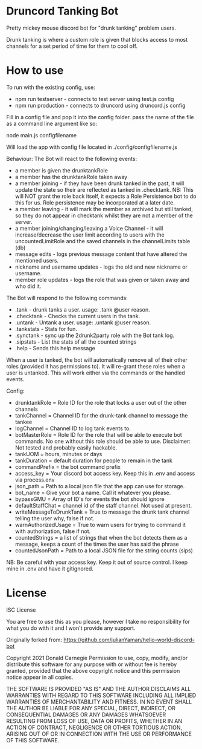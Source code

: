 # Druncord Tanking Bot

Pretty mickey mouse discord bot for "drunk tanking" problem users.

Drunk tanking is where a custom role is given that blocks access to most channels for a set period of time for them to cool off.

# How to use

To run with the existing config, use:
* npm run testserver - connects to test server using test.js config
* npm run production - connects to druncord using druncord.js config

Fill in a config file and pop it into the config folder. pass the name of the file as a command line argument like so:

node main.js configfilename

Will load the app with config file located in ./config/configfilename.js

Behaviour:
The Bot will react to the following events:
* a member is given the drunktankRole
* a member has the drunktankRole taken away
* a member joining - if they have been drunk tanked in the past, it will update the state so their are reflected as tanked in .checktank. NB: This will NOT grant the role back itself, it expects a Role Persistence bot to do this for us. Role persistence may be incorporated at a later date.
* a member leaving - it will mark the member as archived but still tanked, so they do not appear in checktank whilst they are not a member of the server.
* a member joining/changing/leaving a Voice Channel - it will increase/decrease the user limit according to users with the uncountedLimitRole and the saved channels in the channelLimits table (db)
* message edits - logs previous message content that have altered the mentioned users.
* nickname and username updates - logs the old and new nickname or username.
* member role updates - logs the role that was given or taken away and who did it.

The Bot will respond to the following commands:
* .tank - drunk tanks a user. usage: .tank @user reason.
* .checktank - Checks the current users in the tank.
* .untank - Untank a user. usage: .untank @user reason.
* .tankstats - Stats for fun. 
* .synctank - sync up the 2drunk2party role with the Bot tank log. 
* .sipstats - List the stats of all the counted strings
* .help - Sends this help message

When a user is tanked, the bot will automatically remove all of their other roles (provided it has permissions to). It will re-grant these roles when a user is untanked. This will work either via the commands or the handled events.

Config:
* drunktankRole = Role ID for the role that locks a user out of the other channels
* tankChannel = Channel ID for the drunk-tank channel to message the tankee
* logChannel = Channel ID to log tank events to.
* botMasterRole = Role ID for the role that will be able to execute bot commands. No one without this role should be able to use. Disclaimer: Not tested and probably easily hackable.
* tankUOM = hours, minutes or days 
* tankDuration = default duration for people to remain in the tank
* commandPrefix = the bot command prefix
* access_key = Your discord bot access key. Keep this in .env and access via process.env
* json_path = Path to a local json file that the app can use for storage.
* bot_name = Give your bot a name. Call it whatever you please.
* bypassGMU = Array of ID's for events the bot should ignore
* defaultStaffChat = channel id of the staff channel. Not used at present.
* writeMessageToDrunkTank = True to message the drunk tank channel telling the user why, false if not.
* warnAuthorizedUsage = True to warn users for trying to command it with authorization, false if not.
* countedStrings = a list of strings that when the bot detects them as a message, keeps a count of the times the user has said the phrase
* countedJsonPath = Path to a local JSON file for the string counts (sips)

NB: Be careful with your access key. Keep it out of source control. I keep mine in .env and have it gitignored.

# License 

ISC License

You are free to use this as you please, however I take no responsibility for what you do with it and I won't provide any support.

Originally forked from: https://github.com/julianYaman/hello-world-discord-bot

Copyright 2021 Donald Carnegie
Permission to use, copy, modify, and/or distribute this software for any purpose with or without fee is hereby granted, provided that the above copyright notice and this permission notice appear in all copies.

THE SOFTWARE IS PROVIDED "AS IS" AND THE AUTHOR DISCLAIMS ALL WARRANTIES WITH REGARD TO THIS SOFTWARE INCLUDING ALL IMPLIED WARRANTIES OF MERCHANTABILITY AND FITNESS. IN NO EVENT SHALL THE AUTHOR BE LIABLE FOR ANY SPECIAL, DIRECT, INDIRECT, OR CONSEQUENTIAL DAMAGES OR ANY DAMAGES WHATSOEVER RESULTING FROM LOSS OF USE, DATA OR PROFITS, WHETHER IN AN ACTION OF CONTRACT, NEGLIGENCE OR OTHER TORTIOUS ACTION, ARISING OUT OF OR IN CONNECTION WITH THE USE OR PERFORMANCE OF THIS SOFTWARE.
